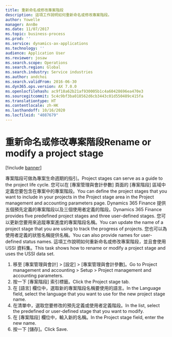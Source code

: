 ```yaml
---
title: 重新命名或修改專案階段
description: 這項工作說明如何重新命名或修改專案階段。
author: Yowelle
manager: AnnBe
ms.date: 11/07/2017
ms.topic: business-process
ms.prod: ''
ms.service: dynamics-ax-applications
ms.technology: ''
audience: Application User
ms.reviewer: josaw
ms.search.scope: Operations
ms.search.region: Global
ms.search.industry: Service industries
ms.author: andchoi
ms.search.validFrom: 2016-06-30
ms.dyn365.ops.version: AX 7.0.0
ms.openlocfilehash: ac9f18a62b21af930005b1c4a60428696ea470e3
ms.sourcegitcommit: 5c4c9bf3ba018562d6cb3443c01d550489c415fa
ms.translationtype: HT
ms.contentlocale: zh-HK
ms.lasthandoff: 10/16/2020
ms.locfileid: "4087679"
---
```

# <a name="rename-or-modify-a-project-stage"></a><span data-ttu-id="1aeed-103">重新命名或修改專案階段</span><span class="sxs-lookup"><span data-stu-id="1aeed-103">Rename or modify a project stage</span></span>

[!include [banner](../../includes/banner.md)]

<span data-ttu-id="1aeed-104">專案階段可做為專案生命週期的指引。</span><span class="sxs-lookup"><span data-stu-id="1aeed-104">Project stages can serve as a guide to the project life cycle.</span></span> <span data-ttu-id="1aeed-105">您可以在 [專案管理與會計參數] 頁面的 [專案階段] 區域中定義您要包含在專案中的專案階段。</span><span class="sxs-lookup"><span data-stu-id="1aeed-105">You can define the project stages that you want to include in your projects in the Project stage area in the Project management and accounting parameters page.</span></span> <span data-ttu-id="1aeed-106">Dynamics 365 Finance 提供五個預先定義的專案階段以及三個使用者定義的階段。</span><span class="sxs-lookup"><span data-stu-id="1aeed-106">Dynamics 365 Finance provides five predefined project stages and three user-defined stages.</span></span> <span data-ttu-id="1aeed-107">您可以更新您要用來追蹤專案進度的專案階段名稱。</span><span class="sxs-lookup"><span data-stu-id="1aeed-107">You can update the name of a project stage that you are using to track the progress of projects.</span></span> <span data-ttu-id="1aeed-108">您也可以為使用者定義的狀態名稱提供名稱。</span><span class="sxs-lookup"><span data-stu-id="1aeed-108">You can also provide names for user-defined status names.</span></span> <span data-ttu-id="1aeed-109">這項工作說明如何重新命名或修改專案階段，並且會使用 USSI 資料集。</span><span class="sxs-lookup"><span data-stu-id="1aeed-109">This task shows how to rename or modify a project stage and uses the USSI data set.</span></span>

1. <span data-ttu-id="1aeed-110">移至 [專案管理與會計] > [設定] > [專案管理與會計參數]。</span><span class="sxs-lookup"><span data-stu-id="1aeed-110">Go to Project management and accounting > Setup > Project management and accounting parameters.</span></span>
2. <span data-ttu-id="1aeed-111">按一下 [專案階段] 索引標籤。</span><span class="sxs-lookup"><span data-stu-id="1aeed-111">Click the Project stage tab.</span></span>
3. <span data-ttu-id="1aeed-112">在 [語言] 欄位中，選取新的專案階段名稱要使用的語言。</span><span class="sxs-lookup"><span data-stu-id="1aeed-112">In the Language field, select the language that you want to use for the new project stage name.</span></span>
4. <span data-ttu-id="1aeed-113">在清單中，選取您要修改的預先定義或使用者定義階段。</span><span class="sxs-lookup"><span data-stu-id="1aeed-113">In the list, select the predefined or user-defined stage that you want to modify.</span></span> 
5. <span data-ttu-id="1aeed-114">在 [專案階段] 欄位中，輸入新的名稱。</span><span class="sxs-lookup"><span data-stu-id="1aeed-114">In the Project stage field, enter the new name.</span></span>
6. <span data-ttu-id="1aeed-115">按一下 [儲存]。</span><span class="sxs-lookup"><span data-stu-id="1aeed-115">Click Save.</span></span>
